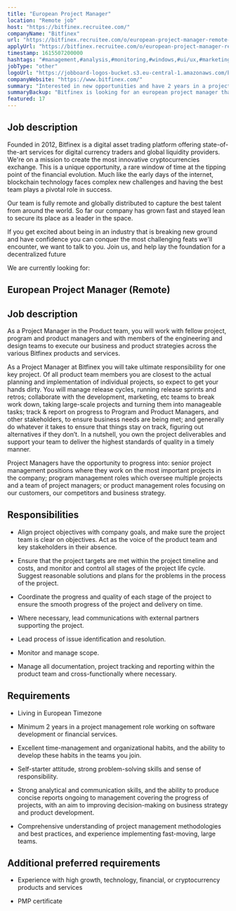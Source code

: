 ```yaml
---
title: "European Project Manager"
location: "Remote job"
host: "https://bitfinex.recruitee.com/"
companyName: "Bitfinex"
url: "https://bitfinex.recruitee.com/o/european-project-manager-remote-london"
applyUrl: "https://bitfinex.recruitee.com/o/european-project-manager-remote-london/c/new"
timestamp: 1615507200000
hashtags: "#management,#analysis,#monitoring,#windows,#ui/ux,#marketing,#finance,#office"
jobType: "other"
logoUrl: "https://jobboard-logos-bucket.s3.eu-central-1.amazonaws.com/bitfinex"
companyWebsite: "https://www.bitfinex.com/"
summary: "Interested in new opportunities and have 2 years in a project management role working on software development or financial services? Bitfinex has a job opening for an European Project Manager."
summaryBackup: "Bitfinex is looking for an european project manager that has experience in: #management, #windows, #ui/ux."
featured: 17
---
```


## Job description

Founded in 2012, Bitfinex is a digital asset trading platform offering state-of-the-art services for digital currency traders and global liquidity providers. We're on a mission to create the most innovative cryptocurrencies exchange. This is a unique opportunity, a rare window of time at the tipping point of the financial evolution. Much like the early days of the internet, blockchain technology faces complex new challenges and having the best team plays a pivotal role in success.

Our team is fully remote and globally distributed to capture the best talent from around the world. So far our company has grown fast and stayed lean to secure its place as a leader in the space.

If you get excited about being in an industry that is breaking new ground and have confidence you can conquer the most challenging feats we'll encounter, we want to talk to you. Join us, and help lay the foundation for a decentralized future

We are currently looking for:

## European Project Manager (Remote)

## Job description

As a Project Manager in the Product team, you will work with fellow project, program and product managers and with members of the engineering and design teams to execute our business and product strategies across the various Bitfinex products and services.

As a Project Manager at Bitfinex you will take ultimate responsibility for one key project. Of all product team members you are closest to the actual planning and implementation of individual projects, so expect to get your hands dirty. You will manage release cycles, running release sprints and retros; collaborate with the development, marketing, etc teams to break work down, taking large-scale projects and turning them into manageable tasks; track & report on progress to Program and Product Managers, and other stakeholders, to ensure business needs are being met; and generally do whatever it takes to ensure that things stay on track, figuring out alternatives if they don’t. In a nutshell, you own the project deliverables and support your team to deliver the highest standards of quality in a timely manner.

Project Managers have the opportunity to progress into: senior project management positions where they work on the most important projects in the company; program management roles which oversee multiple projects and a team of project managers; or product management roles focusing on our customers, our competitors and business strategy.

## Responsibilities

*   Align project objectives with company goals, and make sure the project team is clear on objectives. Act as the voice of the product team and key stakeholders in their absence.
    
*   Ensure that the project targets are met within the project timeline and costs, and monitor and control all stages of the project life cycle. Suggest reasonable solutions and plans for the problems in the process of the project.
    
*   Coordinate the progress and quality of each stage of the project to ensure the smooth progress of the project and delivery on time.
    
*   Where necessary, lead communications with external partners supporting the project.
    
*   Lead process of issue identification and resolution.
    
*   Monitor and manage scope.
    
*   Manage all documentation, project tracking and reporting within the product team and cross-functionally where necessary.
    

## Requirements

*   Living in European Timezone
    
*   Minimum 2 years in a project management role working on software development or financial services.
    
*   Excellent time-management and organizational habits, and the ability to develop these habits in the teams you join.
    
*   Self-starter attitude, strong problem-solving skills and sense of responsibility.
    
*   Strong analytical and communication skills, and the ability to produce concise reports ongoing to management covering the progress of projects, with an aim to improving decision-making on business strategy and product development.
    
*   Comprehensive understanding of project management methodologies and best practices, and experience implementing fast-moving, large teams.
    

## Additional preferred requirements

*   Experience with high growth, technology, financial, or cryptocurrency products and services
    
*   PMP certificate

